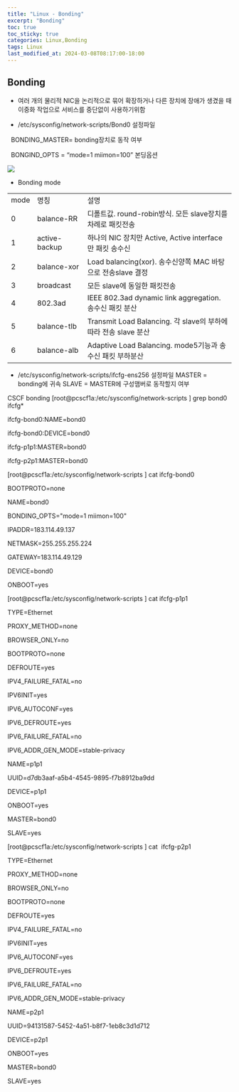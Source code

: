 ```yaml
---
title: "Linux - Bonding"
excerpt: "Bonding"
toc: true
toc_sticky: true
categories: Linux,Bonding
tags: Linux
last_modified_at: 2024-03-08T08:17:00-18:00
---
```



## Bonding

- 여러 개의 물리적 NIC을 논리적으로 묶어 확장하거나 다른 장치에 장애가 생겼을 때  
이중화 작업으로 서비스를 중단없이 사용하기위함

- /etc/sysconfig/network-scripts/Bond0 설정파일

  BONDING_MASTER= bonding장치로 동작 여부

  BONGIND_OPTS = “mode=1 miimon=100” 본딩옵션

![](https://i.imgur.com/JWO69xa.png)


- Bonding mode

|   |   |   |
|---|---|---|
|mode|명칭|설명|
|0|balance-RR|디폴트값. round-robin방식. 모든 slave장치를 차례로 패킷전송|
|1|active-backup|하나의 NIC 장치만 Active, Active interface 만 패킷 송수신|
|2|balance-xor|Load balancing(xor). 송수신양쪽 MAC 바탕으로 전송slave 결정|
|3|broadcast|모든 slave에 동일한 패킷전송|
|4|802.3ad|IEEE 802.3ad dynamic link aggregation. 송수신 패킷 분산|
|5|balance-tlb|Transmit Load Balancing. 각 slave의 부하에 따라 전송 slave 분산|
|6|balance-alb|Adaptive Load Balancing. mode5기능과 송수신 패킷 부하분산|

- /etc/sysconfig/network-scripts/ifcfg-ens256 설정파일
MASTER = bonding에 귀속 SLAVE = MASTER에 구성맴버로 동작할지 여부

CSCF bonding
[root@pcscf1a:/etc/sysconfig/network-scripts ] grep bond0 ifcfg*

ifcfg-bond0:NAME=bond0

ifcfg-bond0:DEVICE=bond0

ifcfg-p1p1:MASTER=bond0

ifcfg-p2p1:MASTER=bond0

[root@pcscf1a:/etc/sysconfig/network-scripts ] cat ifcfg-bond0

BOOTPROTO=none

NAME=bond0

BONDING_OPTS="mode=1 miimon=100"

IPADDR=183.114.49.137

NETMASK=255.255.255.224

GATEWAY=183.114.49.129

DEVICE=bond0

ONBOOT=yes

[root@pcscf1a:/etc/sysconfig/network-scripts ] cat ifcfg-p1p1

TYPE=Ethernet

PROXY_METHOD=none

BROWSER_ONLY=no

BOOTPROTO=none

DEFROUTE=yes

IPV4_FAILURE_FATAL=no

IPV6INIT=yes

IPV6_AUTOCONF=yes

IPV6_DEFROUTE=yes

IPV6_FAILURE_FATAL=no

IPV6_ADDR_GEN_MODE=stable-privacy

NAME=p1p1

UUID=d7db3aaf-a5b4-4545-9895-f7b8912ba9dd

DEVICE=p1p1

ONBOOT=yes

MASTER=bond0

SLAVE=yes

[root@pcscf1a:/etc/sysconfig/network-scripts ] cat  ifcfg-p2p1

TYPE=Ethernet

PROXY_METHOD=none

BROWSER_ONLY=no

BOOTPROTO=none

DEFROUTE=yes

IPV4_FAILURE_FATAL=no

IPV6INIT=yes

IPV6_AUTOCONF=yes

IPV6_DEFROUTE=yes

IPV6_FAILURE_FATAL=no

IPV6_ADDR_GEN_MODE=stable-privacy

NAME=p2p1

UUID=94131587-5452-4a51-b8f7-1eb8c3d1d712

DEVICE=p2p1

ONBOOT=yes

MASTER=bond0

SLAVE=yes
